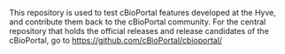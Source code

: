 This repository is used to test cBioPortal features developed at the Hyve, and
contribute them back to the cBioPortal community. For the central repository
that holds the official releases and release candidates of the cBioPortal, go
to https://github.com/cBioPortal/cbioportal/
